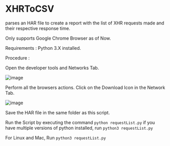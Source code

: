 # XHRToCSV
parses an HAR file to create a report with the list of XHR requests made and their respective response time.

Only supports Google Chrome Browser as of Now.

Requirements : Python 3.X installed.

Procedure :

Open the developer tools and Networks Tab.

![image](https://user-images.githubusercontent.com/19332610/114358325-6c546c00-9b90-11eb-9733-7a85b62c38f7.png)

Perform all the browsers actions.
Click on the Download Icon in the Network Tab.

![image](https://user-images.githubusercontent.com/19332610/114358429-89893a80-9b90-11eb-9693-e5383ed73e88.png)

Save the HAR file in the same folder as this script.

Run the Script by executing the command ```python requestList.py```
if you have multiple versions of python installed, run ```python3 requestList.py```

For Linux and Mac, Run ```python3 requestList.py```
